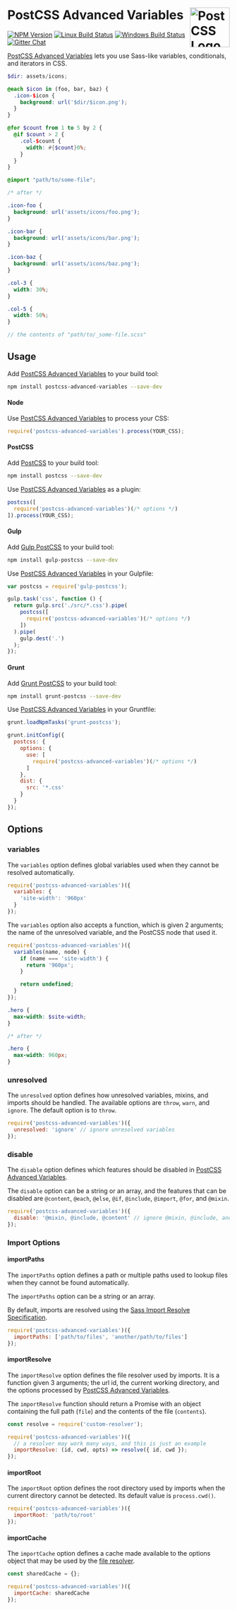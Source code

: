 # PostCSS Advanced Variables [<img src="https://postcss.github.io/postcss/logo.svg" alt="PostCSS Logo" width="90" height="90" align="right">][postcss]

[![NPM Version][npm-img]][npm-url]
[![Linux Build Status][cli-img]][cli-url]
[![Windows Build Status][win-img]][win-url]
[![Gitter Chat][git-img]][git-url]

[PostCSS Advanced Variables] lets you use Sass-like variables, conditionals,
and iterators in CSS.

```scss
$dir: assets/icons;

@each $icon in (foo, bar, baz) {
  .icon-$icon {
    background: url('$dir/$icon.png');
  }
}

@for $count from 1 to 5 by 2 {
  @if $count > 2 {
    .col-$count {
      width: #{$count}0%;
    }
  }
}

@import "path/to/some-file";

/* after */

.icon-foo {
  background: url('assets/icons/foo.png');
}

.icon-bar {
  background: url('assets/icons/bar.png');
}

.icon-baz {
  background: url('assets/icons/baz.png');
}

.col-3 {
  width: 30%;
}

.col-5 {
  width: 50%;
}

// the contents of "path/to/_some-file.scss"
```

## Usage

Add [PostCSS Advanced Variables] to your build tool:

```bash
npm install postcss-advanced-variables --save-dev
```

#### Node

Use [PostCSS Advanced Variables] to process your CSS:

```js
require('postcss-advanced-variables').process(YOUR_CSS);
```

#### PostCSS

Add [PostCSS] to your build tool:

```bash
npm install postcss --save-dev
```

Use [PostCSS Advanced Variables] as a plugin:

```js
postcss([
  require('postcss-advanced-variables')(/* options */)
]).process(YOUR_CSS);
```

#### Gulp

Add [Gulp PostCSS] to your build tool:

```bash
npm install gulp-postcss --save-dev
```

Use [PostCSS Advanced Variables] in your Gulpfile:

```js
var postcss = require('gulp-postcss');

gulp.task('css', function () {
  return gulp.src('./src/*.css').pipe(
    postcss([
      require('postcss-advanced-variables')(/* options */)
    ])
  ).pipe(
    gulp.dest('.')
  );
});
```

#### Grunt

Add [Grunt PostCSS] to your build tool:

```bash
npm install grunt-postcss --save-dev
```

Use [PostCSS Advanced Variables] in your Gruntfile:

```js
grunt.loadNpmTasks('grunt-postcss');

grunt.initConfig({
  postcss: {
    options: {
      use: [
        require('postcss-advanced-variables')(/* options */)
      ]
    },
    dist: {
      src: '*.css'
    }
  }
});
```

## Options

### variables

The `variables` option defines global variables used when they cannot be
resolved automatically.

```js
require('postcss-advanced-variables')({
  variables: {
    'site-width': '960px'
  }
});
```

The `variables` option also accepts a function, which is given 2 arguments; the
name of the unresolved variable, and the PostCSS node that used it.

```js
require('postcss-advanced-variables')({
  variables(name, node) {
    if (name === 'site-width') {
      return '960px';
    }

    return undefined;
  }
});
```

```scss
.hero {
  max-width: $site-width;
}

/* after */

.hero {
  max-width: 960px;
}
```

### unresolved

The `unresolved` option defines how unresolved variables, mixins, and imports
should be handled. The available options are `throw`, `warn`, and `ignore`. The
default option is to `throw`.

```js
require('postcss-advanced-variables')({
  unresolved: 'ignore' // ignore unresolved variables
});
```

### disable

The `disable` option defines which features should be disabled in
[PostCSS Advanced Variables].

The `disable` option can be a string or an array, and the features that can be
disabled are `@content`, `@each`, `@else`, `@if`, `@include`, `@import`, `@for`,
and `@mixin`.

```js
require('postcss-advanced-variables')({
  disable: '@mixin, @include, @content' // ignore @mixin, @include, and @content at-rules
});
```

### Import Options

#### importPaths

The `importPaths` option defines a path or multiple paths used to lookup
files when they cannot be found automatically.

The `importPaths` option can be a string or an array.

By default, imports are resolved using the [Sass Import Resolve Specification].

```js
require('postcss-advanced-variables')({
  importPaths: ['path/to/files', 'another/path/to/files']
});
```

#### importResolve

The `importResolve` option defines the file resolver used by imports. It is a
function given 3 arguments; the url id, the current working directory, and the
options processed by [PostCSS Advanced Variables].

The `importResolve` function should return a Promise with an object containing
the full path (`file`) and the contents of the file (`contents`).

```js
const resolve = require('custom-resolver');

require('postcss-advanced-variables')({
  // a resolver may work many ways, and this is just an example
  importResolve: (id, cwd, opts) => resolve({ id, cwd });
});
```

#### importRoot

The `importRoot` option defines the root directory used by imports when the
current directory cannot be detected. Its default value is `process.cwd()`.

```js
require('postcss-advanced-variables')({
  importRoot: 'path/to/root'
});
```

#### importCache

The `importCache` option defines a cache made available to the options object
that may be used by the [file resolver](#importResolve).

```js
const sharedCache = {};

require('postcss-advanced-variables')({
  importCache: sharedCache
});
```

[npm-url]: https://www.npmjs.com/package/postcss-advanced-variables
[npm-img]: https://img.shields.io/npm/v/postcss-advanced-variables.svg
[cli-url]: https://travis-ci.org/jonathantneal/postcss-advanced-variables
[cli-img]: https://img.shields.io/travis/jonathantneal/postcss-advanced-variables.svg
[win-url]: https://ci.appveyor.com/project/jonathantneal/postcss-advanced-variables
[win-img]: https://img.shields.io/appveyor/ci/jonathantneal/postcss-advanced-variables.svg
[git-url]: https://gitter.im/postcss/postcss
[git-img]: https://img.shields.io/badge/chat-gitter-blue.svg

[PostCSS Advanced Variables]: https://github.com/jonathantneal/postcss-advanced-variables
[PostCSS]: https://github.com/postcss/postcss
[Gulp PostCSS]: https://github.com/postcss/gulp-postcss
[Grunt PostCSS]: https://github.com/nDmitry/grunt-postcss
[Sass Import Resolve Specification]: https://jonathantneal.github.io/sass-import-resolve/
